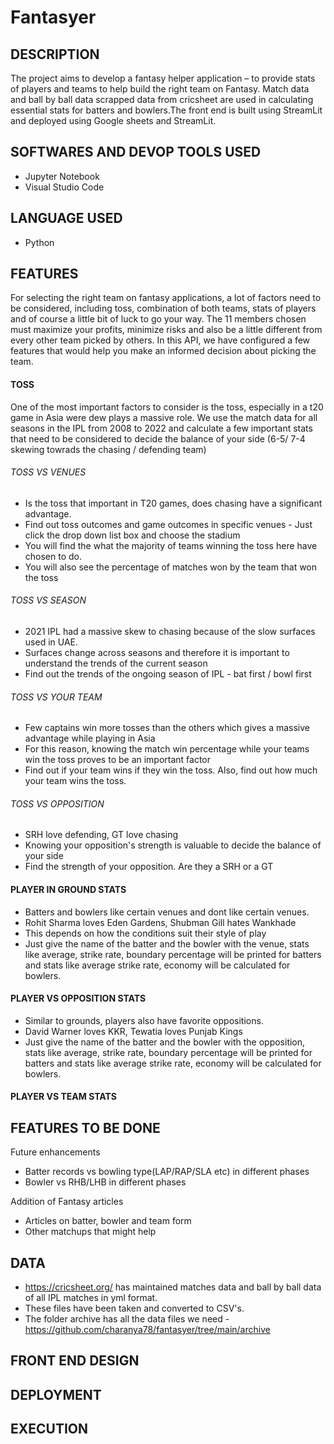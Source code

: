 # Fantasyer

## DESCRIPTION 

The project aims to develop a fantasy helper application – to provide stats of players and teams to help build the right team on Fantasy. Match data and ball by ball data scrapped data from cricsheet are used in calculating essential stats for batters and bowlers.The front end is built using StreamLit and deployed using Google sheets and StreamLit.

## SOFTWARES AND DEVOP TOOLS USED

- Jupyter Notebook
- Visual Studio Code

## LANGUAGE USED

- Python

## FEATURES

For selecting the right team on fantasy applications, a lot of factors need to be considered, including toss, combination of both teams, stats of players and of course a little bit of luck to go your way. The 11 members chosen must maximize your profits, minimize risks and also be a little different from every other team picked by others. In this API, we have configured a few features that would help you make an informed decision about picking the team.

#### TOSS

One of the most important factors to consider is the toss, especially in a t20 game in Asia were dew plays a massive role. We use the match data for all seasons in the IPL from 2008 to 2022 and calculate a few important stats that need to be considered to decide the balance of your side (6-5/ 7-4 skewing towrads the chasing / defending team)

###### TOSS VS VENUES
- Is the toss that important in T20 games, does chasing have a significant advantage.
- Find out toss outcomes and game outcomes in specific venues - Just click the drop down list box and choose the stadium
- You will find the what the majority of teams winning the toss here have chosen to do. 
- You will also see the percentage of matches won by the team that won the toss

###### TOSS VS SEASON
- 2021 IPL had a massive skew to chasing because of the slow surfaces used in UAE.
- Surfaces change across seasons and therefore it is important to understand the trends of the current season
- Find out the trends of the ongoing season of IPL - bat first / bowl first

###### TOSS VS YOUR TEAM
- Few captains win more tosses than the others which gives a massive advantage while playing in Asia
- For this reason, knowing the match win percentage while your teams win the toss proves to be an important factor
- Find out if your team wins if they win the toss. Also, find out how much your team wins the toss.

###### TOSS VS OPPOSITION
- SRH love defending, GT love chasing
- Knowing your opposition's strength is valuable to decide the balance of your side
- Find the strength of your opposition. Are they a SRH or a GT

#### PLAYER IN GROUND STATS
- Batters and bowlers like certain venues and dont like certain venues. 
- Rohit Sharma loves Eden Gardens, Shubman Gill hates Wankhade
- This depends on how the conditions suit their style of play
- Just give the name of the batter and the bowler with the venue, stats like average, strike rate, boundary percentage will be printed for batters and stats like average strike rate, economy will be calculated for bowlers.

#### PLAYER VS OPPOSITION STATS

- Similar to grounds, players also have favorite oppositions.
- David Warner loves KKR, Tewatia loves Punjab Kings
- Just give the name of the batter and the bowler with the opposition, stats like average, strike rate, boundary percentage will be printed for batters and stats like average strike rate, economy will be calculated for bowlers.

#### PLAYER VS TEAM STATS


## FEATURES TO BE DONE

Future enhancements
- Batter records vs bowling type(LAP/RAP/SLA etc) in different phases
- Bowler vs RHB/LHB in different phases

Addition of Fantasy articles
- Articles on batter, bowler and team form
- Other matchups that might help

## DATA

- https://cricsheet.org/ has maintained matches data and ball by ball data of all IPL matches in yml format. 
- These files have been taken and converted to CSV's. 
- The folder archive has all the data files we need - https://github.com/charanya78/fantasyer/tree/main/archive

## FRONT END DESIGN


## DEPLOYMENT


## EXECUTION 


